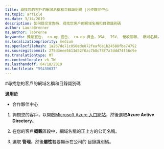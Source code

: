 ```yaml
---
title: 尋找您的客戶的網域名稱和目錄識別碼 |合作夥伴中心
ms.topic: article
ms.date: 3/14/2019
description: 如何提交宣告時，尋找您客戶的網域名稱和目錄識別碼
author: LauraBrenner
ms.author: labrenne
keywords: 獎勵宣告、 co-op 宣告、 co-op 資金，OSA、 ISV、 營收關聯、 網域名稱，目錄識別碼
ms.localizationpriority: medium
ms.openlocfilehash: 1a267de71c050ede872feaf6e1b24588fba74792
ms.sourcegitcommit: 275d3eee5613d52f0ac7b8c78f7a7ddd74f56c9e
ms.translationtype: MT
ms.contentlocale: zh-TW
ms.lasthandoff: 04/10/2019
ms.locfileid: "59430637"
---
```

#<a name="find-your-customers-domain-name-and-directory-id"></a>尋找您的客戶的網域名稱和目錄識別碼

**適用於**

-  合作夥伴中心

1.  詢問您的客戶，以開啟[Microsoft Azure 入口網站](https://ms.portal.azure.com/#home)，然後選取**Azure Active Directory**。 

2.  在您的客戶**概觀**區段中，網域名稱的正上方的公司名稱。  

3.  選取 **管理**，然後**屬性**若要顯示在公司的 目錄識別碼。
